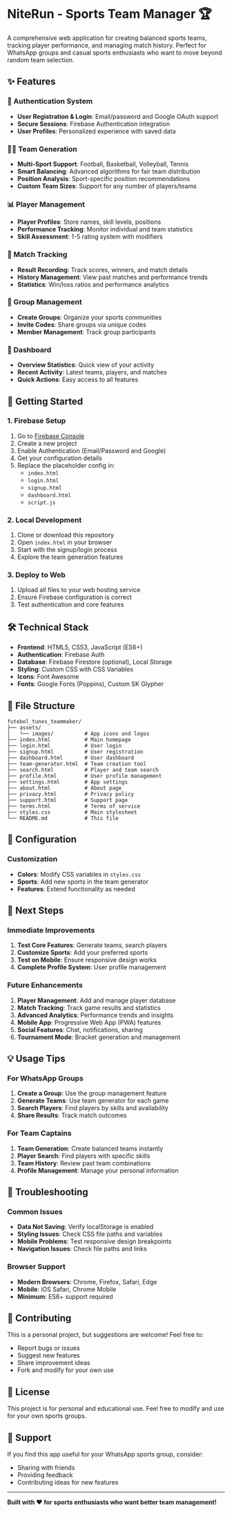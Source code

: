 # NiteRun - Sports Team Manager 🏆

A comprehensive web application for creating balanced sports teams, tracking player performance, and managing match history. Perfect for WhatsApp groups and casual sports enthusiasts who want to move beyond random team selection.

## ✨ Features

### 🔐 Authentication System
- **User Registration & Login**: Email/password and Google OAuth support
- **Secure Sessions**: Firebase Authentication integration
- **User Profiles**: Personalized experience with saved data

### 🏃‍♂️ Team Generation
- **Multi-Sport Support**: Football, Basketball, Volleyball, Tennis
- **Smart Balancing**: Advanced algorithms for fair team distribution
- **Position Analysis**: Sport-specific position recommendations
- **Custom Team Sizes**: Support for any number of players/teams

### 📊 Player Management
- **Player Profiles**: Store names, skill levels, positions
- **Performance Tracking**: Monitor individual and team statistics
- **Skill Assessment**: 1-5 rating system with modifiers

### 🎯 Match Tracking
- **Result Recording**: Track scores, winners, and match details
- **History Management**: View past matches and performance trends
- **Statistics**: Win/loss ratios and performance analytics

### 👥 Group Management
- **Create Groups**: Organize your sports communities
- **Invite Codes**: Share groups via unique codes
- **Member Management**: Track group participants

### 📱 Dashboard
- **Overview Statistics**: Quick view of your activity
- **Recent Activity**: Latest teams, players, and matches
- **Quick Actions**: Easy access to all features

## 🚀 Getting Started

### 1. Firebase Setup
1. Go to [Firebase Console](https://console.firebase.google.com/)
2. Create a new project
3. Enable Authentication (Email/Password and Google)
4. Get your configuration details
5. Replace the placeholder config in:
   - `index.html`
   - `login.html`
   - `signup.html`
   - `dashboard.html`
   - `script.js`

### 2. Local Development
1. Clone or download this repository
2. Open `index.html` in your browser
3. Start with the signup/login process
4. Explore the team generation features

### 3. Deploy to Web
1. Upload all files to your web hosting service
2. Ensure Firebase configuration is correct
3. Test authentication and core features

## 🛠️ Technical Stack

- **Frontend**: HTML5, CSS3, JavaScript (ES6+)
- **Authentication**: Firebase Auth
- **Database**: Firebase Firestore (optional), Local Storage
- **Styling**: Custom CSS with CSS Variables
- **Icons**: Font Awesome
- **Fonts**: Google Fonts (Poppins), Custom SK Glypher

## 📁 File Structure

```
futebol_tunes_teammaker/
├── assets/
│   └── images/          # App icons and logos
├── index.html           # Main homepage
├── login.html           # User login
├── signup.html          # User registration
├── dashboard.html       # User dashboard
├── team-generator.html  # Team creation tool
├── search.html          # Player and team search
├── profile.html         # User profile management
├── settings.html        # App settings
├── about.html           # About page
├── privacy.html         # Privacy policy
├── support.html         # Support page
├── terms.html           # Terms of service
├── styles.css           # Main stylesheet
└── README.md            # This file
```

## 🔧 Configuration

### Customization
- **Colors**: Modify CSS variables in `styles.css`
- **Sports**: Add new sports in the team generator
- **Features**: Extend functionality as needed

## 🎯 Next Steps

### Immediate Improvements
1. **Test Core Features**: Generate teams, search players
2. **Customize Sports**: Add your preferred sports
3. **Test on Mobile**: Ensure responsive design works
4. **Complete Profile System**: User profile management

### Future Enhancements
1. **Player Management**: Add and manage player database
2. **Match Tracking**: Track game results and statistics
3. **Advanced Analytics**: Performance trends and insights
4. **Mobile App**: Progressive Web App (PWA) features
5. **Social Features**: Chat, notifications, sharing
6. **Tournament Mode**: Bracket generation and management

## 💡 Usage Tips

### For WhatsApp Groups
1. **Create a Group**: Use the group management feature
2. **Generate Teams**: Use team generator for each game
3. **Search Players**: Find players by skills and availability
4. **Share Results**: Track match outcomes

### For Team Captains
1. **Team Generation**: Create balanced teams instantly
2. **Player Search**: Find players with specific skills
3. **Team History**: Review past team combinations
4. **Profile Management**: Manage your personal information

## 🐛 Troubleshooting

### Common Issues
- **Data Not Saving**: Verify localStorage is enabled
- **Styling Issues**: Check CSS file paths and variables
- **Mobile Problems**: Test responsive design breakpoints
- **Navigation Issues**: Check file paths and links

### Browser Support
- **Modern Browsers**: Chrome, Firefox, Safari, Edge
- **Mobile**: iOS Safari, Chrome Mobile
- **Minimum**: ES6+ support required

## 🤝 Contributing

This is a personal project, but suggestions are welcome! Feel free to:
- Report bugs or issues
- Suggest new features
- Share improvement ideas
- Fork and modify for your own use

## 📄 License

This project is for personal and educational use. Feel free to modify and use for your own sports groups.

## 🎉 Support

If you find this app useful for your WhatsApp sports group, consider:
- Sharing with friends
- Providing feedback
- Contributing ideas for new features

---

**Built with ❤️ for sports enthusiasts who want better team management!**
